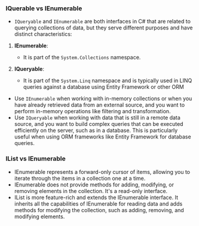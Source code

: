### IQuerable vs IEnumerable
- `IQueryable` and `IEnumerable` are both interfaces in C# that are related to querying collections of data, but they serve different purposes and have distinct characteristics:

1. **IEnumerable**:
   - It is part of the `System.Collections` namespace.

2. **IQueryable**:
   - It is part of the `System.Linq` namespace and is typically used in LINQ queries against a database using Entity Framework or other ORM

- Use `IEnumerable` when working with in-memory collections or when you have already retrieved data from an external source, and you want to perform in-memory operations like filtering and transformation.
- Use `IQueryable` when working with data that is still in a remote data source, and you want to build complex queries that can be executed efficiently on the server, such as in a database. This is particularly useful when using ORM frameworks like Entity Framework for database queries.

### IList vs IEnumerable
- IEnumerable represents a forward-only cursor of items, allowing you to iterate through the items in a collection one at a time.
- IEnumerable does not provide methods for adding, modifying, or removing elements in the collection. It's a read-only interface.
- IList is more feature-rich and extends the IEnumerable interface.
It inherits all the capabilities of IEnumerable for reading data and adds methods for modifying the collection, such as adding, removing, and modifying elements.